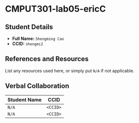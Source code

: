 # CMPUT301-lab05-ericC

## Student Details

- **Full Name:** `Shengming Cao`
- **CCID:** `shengmi2`

## References and Resources

List any resources used here, or simply put `N/A` if not applicable.

## Verbal Collaboration

| Student Name | CCID     |
| ------------ | -------- |
| `N/A` | `<CCID>` |
| `N/A` | `<CCID>` |
